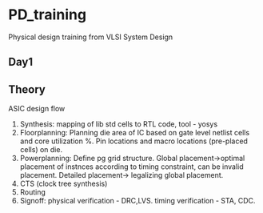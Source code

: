 # PD_training
Physical design training from VLSI System Design

## Day1
## Theory
ASIC design flow
1. Synthesis: 
  mapping of lib std cells to RTL code, tool - yosys
3. Floorplanning: 
  Planning die area of IC based on gate level netlist cells and core utilization %. Pin locations and macro locations (pre-placed cells) on die.
4. Powerplanning: 
  Define pg grid structure. Global placement->optimal placement of instnces according to timing constraint, can be invalid placement. Detailed placement-> legalizing global placement.
5. CTS (clock tree synthesis)
6. Routing
7. Signoff: physical verification - DRC,LVS. timing verification - STA, CDC.



  
